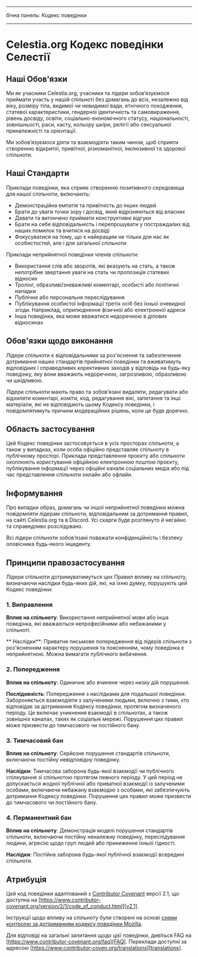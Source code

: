 - - -
бічна панель: Кодекс поведінки
- - -

# Celestia.org Кодекс поведінки Селестії

## Наші Обов'язки

Ми як учасники Celestia.org, учасники та лідери зобов’язуємося приймати участь у нашій спільноті без домагань до всіх, незалежно від віку, розміру тіла, видимої чи невидимої вади, етнічного походження, статевої характеристики, гендерної ідентичність та самовираження, рівень досвіду, освіти, соціально-економічного статусу, національності, зовнішньості, раси, касту, кольору шкіри, релігії або сексуальної приналежністі та орієнтації.

Ми зобов’язуємося діяти та взаємодіяти таким чином, щоб сприяти створенню відкритої, привітної, різноманітної, інклюзивної та здорової спільноти.

## Наші Стандарти

Приклади поведінки, яка сприяє створенню позитивного середовища для нашої спільноти, включають:

* Демонстраційна емпатія та привітність до інших людей
* Брати до уваги точки зору і досвід, який відрізняються від власних
* Давати та витончено приймати конструктивні відгуки
* Брати на себе відповідальність і перепрошувати у постраждалих від наших помилок та вчитися на досвіді
* Фокусуватися на тому, що є найкращим не тільки для нас як особистостей, але і для загальної спільноти

Приклади неприйнятної поведінки членів спільноти:

* Використання слів або зворотів, які вказують на стать, а також непотрібне звертання уваги на стать чи пропозиція статевих відносин
* Тролінг, образливі/зневажливі коментарі, особисті або політичні нападки
* Публічне або персональне переслідування
* Публікування особистої інформації третіх осіб без їхньої очевидної згоди. Наприклад, оприлюднення фізичної або електронної адреси
* Інша поведінка, яка може вважатися недоречною в ділових відносинах

## Обов'язки щодо виконання

Лідери спільноти є відповідальними за роз'яснення та забезпечення дотримання наших стандартів прийнятної поведінки та вживатимуть відповідних і справедливих корективних заходів у відповідь на будь-яку поведінку, яку вони вважають недоречною, загрозливою, образливою чи шкідливою.

Лідери спільноти мають право та зобов’язані видаляти, редагувати або відхиляти коментарі, коміти, код, редагування вікі, запитання та інші матеріали, які не відповідають цьому Кодексу поведінки, і повідомлятимуть причини модераційних рішень, коли це буде доречно.

## Область застосування

Цей Кодекс поведінки застосовується в усіх просторах спільноти, а також у випадках, коли особа офіційно представляє спільноту в публічному просторі. Приклади представлення проєкту або спільноти охоплюють користування офіційною електронною поштою проєкту, публікування інформації через офіційні канали соціальних медіа або під час представлення спільноти онлайн або офлайн.

## Інформування

Про випадки образ, домагань чи іншої неприйнятної поведінки можна повідомляти лідерам спільноти, відповідальним за дотримання правил, на сайті Celestia.org та в Discord. Усі скарги буде розглянуто й негайно та справедливо розслідувано.

Всі лідери спільноти зобов’язані поважати конфіденційність і безпеку оповісника будь-якого інциденту.

## Принципи правозастосування

Лідери спільноти дотримуватимуться цих Правил впливу на спільноту, визначаючи наслідки будь-яких дій, які, на їхню думку, порушують цей Кодекс поведінки:

### 1. Виправлення

**Вплив на спільноту**: Використання неприйнятної мови або інша поведінка, які вважаються непрофесійними або небажаними у спільноті.

** Наслідки**: Приватне письмове попередження від лідерів спільноти з роз'ясненням характеру порушення та поясненням, чому поведінка є неприйнятною. Можна вимагати публічного вибачення.

### 2. Попередження

**Вплив на спільноту**: Одиничне або вчинене через низку дій порушення.

**Послідовність**: Попередження з наслідками для подальшої поведінки. Забороняється взаємодіяти з залученими людьми, включно з тими, хто відповідає за дотримання Кодексу поведінки, протягом визначеного періоду. Це включає уникнення взаємодії в спільнотах, а також зовнішніх каналах, таких як соціальні мережі. Порушення цих правил може призвести до тимчасового чи постійного бану.

### 3. Тимчасовий бан

**Вплив на спільноту**: Серйозне порушення стандартів спільноти, включаючи постійну невідповідну поведінку.

**Наслідки**: Тимчасова заборона будь-якої взаємодії чи публічного спілкування зі спільнотою протягом певного періоду. У цей період не допускається жодної публічної або приватної взаємодії із залученими особами, включаючи небажану взаємодію з особами, які забезпечують дотримання Кодексу поведінки. Порушення цих правил може призвести до тимчасового чи постійного бану.

### 4. Перманентний бан

**Вплив на спільноту**: Демонстрація моделі порушення стандартів спільноти, включаючи постійну неналежну поведінку, переслідування людини, агресію щодо груп людей або приниження їхньої гідності.

**Наслідки**: Постійна заборона будь-якої публічної взаємодії всередині спільноти.

## Атрибуція

Цей код поведінки адаптований з [Contributor Covenant][homepage] версії 2.1, що доступна на [https://www.contributor-covenant.org/version/2/1/code_of_conduct.html][v2.1].

Інструкції щодо впливу на спільноту були створені на основі [схеми контролю за дотриманням кодексу поведінки Mozilla][Mozilla CoC].

Для відповіді на загальні запитання щодо цієї поведінки, дивіться FAQ на [https://www.contributor-covenant.org/faq][FAQ]. Переклади доступні за адресою [https://www.contributor-coven.org/translations][translations].

[homepage]: https://www.contributor-covenant.org
[v2.1]: https://www.contributor-covenant.org/version/2/1/code_of_conduct.html
[Mozilla CoC]: https://github.com/mozilla/diversity
[FAQ]: https://www.contributor-covenant.org/faq
[translations]: https://www.contributor-covenant.org/translations
